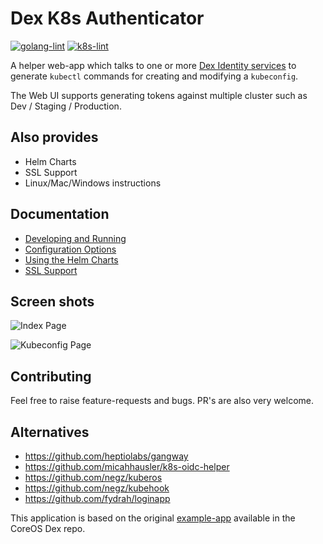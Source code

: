 # Dex K8s Authenticator

[![golang-lint](https://github.com/mintel/dex-k8s-authenticator/workflows/golangci-lint/badge.svg)](https://github.com/mintel/dex-k8s-authenticator/actions/workflows/golangci-lint.yml)
[![k8s-lint](https://github.com/mintel/dex-k8s-authenticator/workflows/k8s-lint/badge.svg)](https://github.com/mintel/dex-k8s-authenticator/actions/workflows/k8s.yml)

A helper web-app which talks to one or more [Dex Identity services](https://github.com/dexidp/dex) to generate
`kubectl` commands for creating and modifying a `kubeconfig`.

The Web UI supports generating tokens against multiple cluster such as Dev / Staging / Production. 


## Also provides
* Helm Charts
* SSL Support
* Linux/Mac/Windows instructions

## Documentation

- [Developing and Running](docs/develop.md)
- [Configuration Options](docs/config.md)
- [Using the Helm Charts](docs/helm.md)
- [SSL Support](docs/ssl.md)

## Screen shots

![Index Page](examples/index-page.png)

![Kubeconfig Page](examples/kubeconfig-page.png)


## Contributing

Feel free to raise feature-requests and bugs. PR's are also very welcome.

## Alternatives

- https://github.com/heptiolabs/gangway
- https://github.com/micahhausler/k8s-oidc-helper
- https://github.com/negz/kuberos
- https://github.com/negz/kubehook
- https://github.com/fydrah/loginapp

This application is based on the original [example-app](https://github.com/coreos/dex/tree/master/cmd/example-app
) available in the CoreOS Dex repo.
